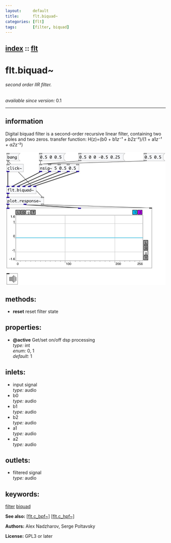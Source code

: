 ```yaml
---
layout:     default
title:      flt.biquad~
categories: [flt]
tags:       [filter, biquad]
---
```

[index](index.html) :: [flt](category_flt.html)
---

# flt.biquad~

###### second order IIR filter.

*available since version:* 0.1

---


## information
Digital biquad filter is a second-order recursive linear filter, containing two poles and two zeros. transfer function: H(z)=(b0 + b1*z⁻¹ + b2*z⁻²)/(1 + a1*z⁻¹ + a2*z⁻²)


[![example](../examples/img/flt.biquad~.jpg)](../examples/pd/flt.biquad~.pd)





## methods:

* **reset**
reset filter state<br>




## properties:

* **@active** 
Get/set on/off dsp processing<br>
_type:_ int<br>
_enum:_ 0, 1<br>
_default:_ 1<br>



## inlets:

* input signal<br>
_type:_ audio
* b0<br>
_type:_ audio
* b1<br>
_type:_ audio
* b2<br>
_type:_ audio
* a1<br>
_type:_ audio
* a2<br>
_type:_ audio



## outlets:

* filtered signal<br>
_type:_ audio



## keywords:

[filter](keywords/filter.html)
[biquad](keywords/biquad.html)



**See also:**
[\[flt.c_bpf~\]](flt.c_bpf~.html)
[\[flt.c_hpf~\]](flt.c_hpf~.html)




**Authors:** Alex Nadzharov, Serge Poltavsky




**License:** GPL3 or later





